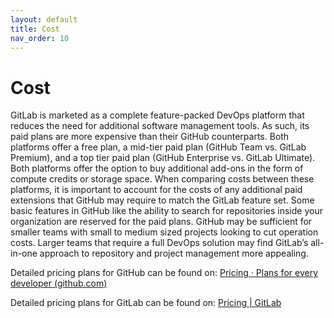 ```yaml
---
layout: default
title: Cost
nav_order: 10
---
```


# Cost

GitLab is marketed as a complete feature-packed DevOps platform that reduces the need for additional software management tools. As such, its paid plans are more expensive than their GitHub counterparts. Both platforms offer a free plan, a mid-tier paid plan (GitHub Team vs. GitLab Premium), and a top tier paid plan (GitHub Enterprise vs. GitLab Ultimate). Both platforms offer the option to buy additional add-ons in the form of compute credits or storage space. When comparing costs between these platforms, it is important to account for the costs of any additional paid extensions that GitHub may require to match the GitLab feature set. Some basic features in GitHub like the ability to search for repositories inside your organization are reserved for the paid plans. GitHub may be sufficient for smaller teams with small to medium sized projects looking to cut operation costs. Larger teams that require a full DevOps solution may find GitLab’s all-in-one approach to repository and project management more appealing.

Detailed pricing plans for GitHub can be found on: [Pricing · Plans for every developer (github.com)](https://github.com/pricing)

Detailed pricing plans for GitLab can be found on: [Pricing | GitLab](https://about.gitlab.com/pricing/)
